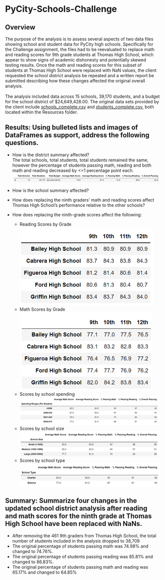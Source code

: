 # PyCity-Schools-Challenge
## Overview
The purpose of the analysis is to assess several aspects of two data files showing school and student data for PyCity high schools. Specifically for the Challenge assignment, the files had to be reevaluated to replace math and reading scores for 9th grade students at Thomas High School, which appear to show signs of academic dishonesty and potentially skewed testing results. Once the math and reading scores for this subset of students at Thomas High School were replaced with NaN values, the client requested the school district analysis be repeated and a written report be submitted describing how these changes affected the original overall analysis.<br />
<br />The analysis included data across 15 schools, 39,170 students, and a budget for the school district of $24,649,428.00. The original data sets provided by the client include [schools_complete.csv](https://github.com/banasibb/PyCity-Schools-Challenge/blob/f1cf64828634a90e3ce69653bb5f2b4f88333695/Resources/schools_complete.csv) and [students_complete.csv](https://github.com/banasibb/PyCity-Schools-Challenge/blob/f1cf64828634a90e3ce69653bb5f2b4f88333695/Resources/students_complete.csv), both located within the Resources folder. 
## Results: Using bulleted lists and images of DataFrames as support, address the following questions.
- How is the district summary affected?<br />
    The total schools, total students, total students remained the same, however the percentage of students passing math, reading and both math and reading decreased by <=1 percentage point each. 
    ![Chart 1](https://github.com/banasibb/PyCity-Schools-Challenge/blob/f35a753ba8d4ea3dc225879ecef78d9b718560af/Challenge_Screenshots/new_district_summary.png)

- How is the school summary affected?<br />
- How does replacing the ninth graders’ math and reading scores affect Thomas High School’s performance relative to the other schools?
- How does replacing the ninth-grade scores affect the following:
    - Reading Scores by Grade<br />
        ![Chart 5](https://github.com/banasibb/PyCity-Schools-Challenge/blob/9b85f2b0907c7580334d3a463cd31af0bcf30e74/Challenge_Screenshots/new_Reading_Scores_by_grade.png)
    - Math Scores by Grade <br />
        ![Chart 6](https://github.com/banasibb/PyCity-Schools-Challenge/blob/9b85f2b0907c7580334d3a463cd31af0bcf30e74/Challenge_Screenshots/new_math_Scores_by_grade.png)
    - Scores by school spending<br />
        ![Chart 3](https://github.com/banasibb/PyCity-Schools-Challenge/blob/f35a753ba8d4ea3dc225879ecef78d9b718560af/Challenge_Screenshots/new_spending_summary_df.png)
    - Scores by school size<br />
        ![Chart 2](https://github.com/banasibb/PyCity-Schools-Challenge/blob/f35a753ba8d4ea3dc225879ecef78d9b718560af/Challenge_Screenshots/new_size_summary_Df.png)
    - Scores by school type<br />
        ![Chart 4](https://github.com/banasibb/PyCity-Schools-Challenge/blob/f35a753ba8d4ea3dc225879ecef78d9b718560af/Challenge_Screenshots/new_type_summary_Df.png)

## Summary: Summarize four changes in the updated school district analysis after reading and math scores for the ninth grade at Thomas High School have been replaced with NaNs.
- After removing the 461 9th graders from Thomas High School, the total number of students included in the analysis dropped to 38,709
- The original percentage of students passing math was 74.98% and changed to 74.76%. <br />
- The original percentage of students passing reading was 85.81% and changed to 86.83%. <br />
- The original percentage of students passing math and reading was 65.17% and changed to 64.85% <br />
